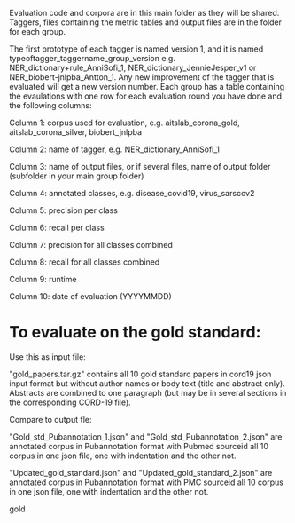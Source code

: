 Evaluation code and corpora are in this main folder as they will be shared. Taggers, files containing the metric tables and output files are in the folder for each group.

The first prototype of each tagger is named version 1, and it is named typeoftagger_taggername_group_version e.g. NER_dictionary+rule_AnniSofi_1, NER_dictionary_JennieJesper_v1 or NER_biobert-jnlpba_Antton_1. Any new improvement of the tagger that is evaluated will get a new version number. Each group has a table containing the evaulations with one row for each evaluation round you have done and the following columns:

Column 1: corpus used for evaluation, e.g. aitslab_corona_gold, aitslab_corona_silver, biobert_jnlpba

Column 2: name of tagger, e.g. NER_dictionary_AnniSofi_1

Column 3: name of output files, or if several files, name of output folder (subfolder in your main group folder)

Column 4: annotated classes, e.g. disease_covid19, virus_sarscov2

Column 5: precision per class

Column 6: recall per class

Column 7: precision for all classes combined

Column 8: recall for all classes combined

Column 9: runtime

Column 10: date of evaluation (YYYYMMDD)


# To evaluate on the gold standard:

Use this as input file: 

"gold_papers.tar.gz" contains all 10 gold standard papers in cord19 json input format but without author names or body text (title and abstract only). Abstracts are combined to one paragraph (but may be in several sections in the corresponding CORD-19 file).

Compare to output fle:

"Gold_std_Pubannotation_1.json" and "Gold_std_Pubannotation_2.json" are annotated corpus  in Pubannotation format with Pubmed sourceid all 10 corpus in one json file, one with indentation and the other not.	

"Updated_gold_standard.json" and	"Updated_gold_standard_2.json" 	are annotated corpus  in Pubannotation format with PMC sourceid all 10 corpus in one json file, one with indentation and the other not.	

gold


